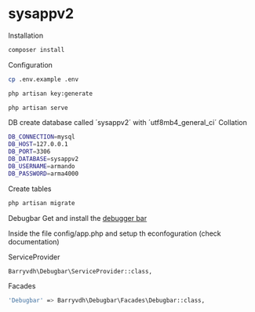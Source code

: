 # sysappv2

Installation
```sh
composer install
```
Configuration

```sh
cp .env.example .env 

php artisan key:generate

php artisan serve
```
DB
create database called ´sysappv2´ with ´utf8mb4_general_ci´ Collation

```sh
DB_CONNECTION=mysql
DB_HOST=127.0.0.1
DB_PORT=3306
DB_DATABASE=sysappv2
DB_USERNAME=armando
DB_PASSWORD=arma4000
```
Create tables
```sh
php artisan migrate
```
Debugbar
Get and install the
[debugger bar](https://packagist.org/packages/barryvdh/laravel-debugbar)

Inside the file config/app.php and setup th econfoguration (check documentation)

ServiceProvider
```sh
Barryvdh\Debugbar\ServiceProvider::class,
```
Facades
```sh
'Debugbar' => Barryvdh\Debugbar\Facades\Debugbar::class,
```

